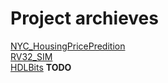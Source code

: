 # Project archieves


[NYC_HousingPricePredition ](./HousingPricePrediction/)  
[RV32_SIM](./RV32_SIM/)  
[HDLBits](./HDLbits/) **TODO**